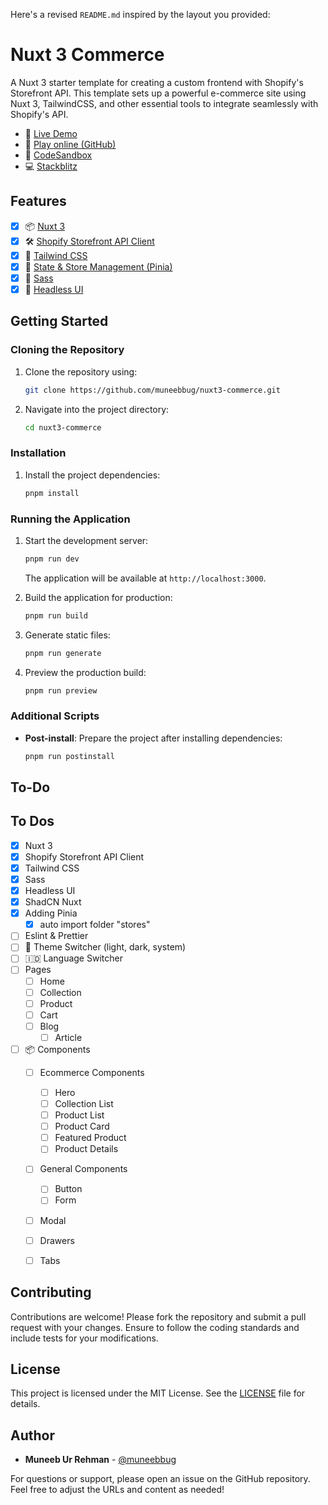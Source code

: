 Here's a revised `README.md` inspired by the layout you provided:


# Nuxt 3 Commerce

A Nuxt 3 starter template for creating a custom frontend with Shopify's Storefront API. This template sets up a powerful e-commerce site using Nuxt 3, TailwindCSS, and other essential tools to integrate seamlessly with Shopify's API.

- 📖 [Live Demo](https://your-live-demo-url.com)
- 👀 [Play online (GitHub)](https://githubblitz.com/muneebbug/nuxt3-commerce)
- 🔧 [CodeSandbox](https://codesandbox.io/s/github/muneebbug/nuxt3-commerce)
- 💻 [Stackblitz](https://stackblitz.com/github/muneebbug/nuxt3-commerce)

## Features

- [X] 📦 [Nuxt 3](https://nuxt.com/)
- [X] 🛠 [Shopify Storefront API Client](https://shopify.dev/docs/storefront-api)
- [X] 🎨 [Tailwind CSS](https://tailwindcss.com/)
- [X] 🧩 [State & Store Management (Pinia)](https://pinia.vuejs.org/)
- [X] 💅 [Sass](https://sass-lang.com/)
- [X] 🧩 [Headless UI](https://headlessui.dev/)

## Getting Started

### Cloning the Repository

1. Clone the repository using:

   ```bash
   git clone https://github.com/muneebbug/nuxt3-commerce.git
   ```

2. Navigate into the project directory:

   ```bash
   cd nuxt3-commerce
   ```

### Installation

1. Install the project dependencies:

   ```bash
   pnpm install
   ```

### Running the Application

1. Start the development server:

   ```bash
   pnpm run dev
   ```

   The application will be available at `http://localhost:3000`.

2. Build the application for production:

   ```bash
   pnpm run build
   ```

3. Generate static files:

   ```bash
   pnpm run generate
   ```

4. Preview the production build:

   ```bash
   pnpm run preview
   ```

### Additional Scripts

- **Post-install**: Prepare the project after installing dependencies:

  ```bash
  pnpm run postinstall
  ```

## To-Do
## To Dos

- [X] Nuxt 3
- [X] Shopify Storefront API Client
- [X] Tailwind CSS
- [X] Sass
- [X] Headless UI
- [X] ShadCN Nuxt
- [X] Adding Pinia
  - [X] auto import folder "stores"
- [ ] Eslint & Prettier
- [ ] 🌙 Theme Switcher (light, dark, system)
- [ ] 🇮🇩 Language Switcher
- [ ] Pages
  - [ ] Home
  - [ ] Collection
  - [ ] Product
  - [ ] Cart
  - [ ] Blog
    - [ ] Article
- [ ] 📦 Components
    - [ ] Ecommerce Components
        - [ ] Hero
        - [ ] Collection List
        - [ ] Product List
        - [ ] Product Card
        - [ ] Featured Product
        - [ ] Product Details
    - [ ] General Components
        - [ ] Button
        - [ ] Form
    - [ ] Modal
    - [ ] Drawers
    - [ ] Tabs


## Contributing

Contributions are welcome! Please fork the repository and submit a pull request with your changes. Ensure to follow the coding standards and include tests for your modifications.

## License

This project is licensed under the MIT License. See the [LICENSE](LICENSE) file for details.

## Author

- **Muneeb Ur Rehman** - [@muneebbug](https://github.com/muneebbug)

For questions or support, please open an issue on the GitHub repository.
Feel free to adjust the URLs and content as needed!